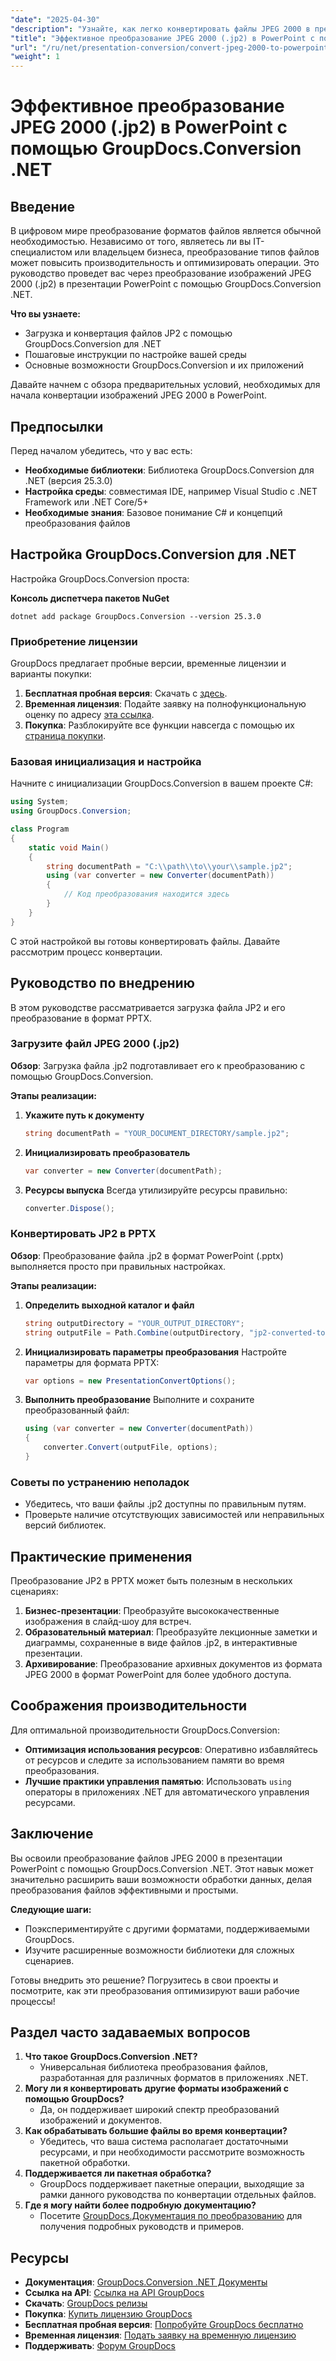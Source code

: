 ```yaml
---
"date": "2025-04-30"
"description": "Узнайте, как легко конвертировать файлы JPEG 2000 в презентации PowerPoint с помощью GroupDocs.Conversion .NET. Следуйте этому пошаговому руководству для легкой настройки и конвертации."
"title": "Эффективное преобразование JPEG 2000 (.jp2) в PowerPoint с помощью GroupDocs.Conversion .NET"
"url": "/ru/net/presentation-conversion/convert-jpeg-2000-to-powerpoint-groupdocs-net/"
"weight": 1
---
```


# Эффективное преобразование JPEG 2000 (.jp2) в PowerPoint с помощью GroupDocs.Conversion .NET

## Введение
В цифровом мире преобразование форматов файлов является обычной необходимостью. Независимо от того, являетесь ли вы IT-специалистом или владельцем бизнеса, преобразование типов файлов может повысить производительность и оптимизировать операции. Это руководство проведет вас через преобразование изображений JPEG 2000 (.jp2) в презентации PowerPoint с помощью GroupDocs.Conversion .NET.

**Что вы узнаете:**
- Загрузка и конвертация файлов JP2 с помощью GroupDocs.Conversion для .NET
- Пошаговые инструкции по настройке вашей среды
- Основные возможности GroupDocs.Conversion и их приложений

Давайте начнем с обзора предварительных условий, необходимых для начала конвертации изображений JPEG 2000 в PowerPoint.

## Предпосылки
Перед началом убедитесь, что у вас есть:
- **Необходимые библиотеки**: Библиотека GroupDocs.Conversion для .NET (версия 25.3.0)
- **Настройка среды**: совместимая IDE, например Visual Studio с .NET Framework или .NET Core/5+
- **Необходимые знания**: Базовое понимание C# и концепций преобразования файлов

## Настройка GroupDocs.Conversion для .NET
Настройка GroupDocs.Conversion проста:

**Консоль диспетчера пакетов NuGet**
```shell
dotnet add package GroupDocs.Conversion --version 25.3.0
```

### Приобретение лицензии
GroupDocs предлагает пробные версии, временные лицензии и варианты покупки:
1. **Бесплатная пробная версия**: Скачать с [здесь](https://releases.groupdocs.com/conversion/net/).
2. **Временная лицензия**: Подайте заявку на полнофункциональную оценку по адресу [эта ссылка](https://purchase.groupdocs.com/temporary-license/).
3. **Покупка**: Разблокируйте все функции навсегда с помощью их [страница покупки](https://purchase.groupdocs.com/buy).

### Базовая инициализация и настройка
Начните с инициализации GroupDocs.Conversion в вашем проекте C#:
```csharp
using System;
using GroupDocs.Conversion;

class Program
{
    static void Main()
    {
        string documentPath = "C:\\path\\to\\your\\sample.jp2";
        using (var converter = new Converter(documentPath))
        {
            // Код преобразования находится здесь
        }
    }
}
```

С этой настройкой вы готовы конвертировать файлы. Давайте рассмотрим процесс конвертации.

## Руководство по внедрению
В этом руководстве рассматривается загрузка файла JP2 и его преобразование в формат PPTX.

### Загрузите файл JPEG 2000 (.jp2)
**Обзор**: Загрузка файла .jp2 подготавливает его к преобразованию с помощью GroupDocs.Conversion.

**Этапы реализации:**
1. **Укажите путь к документу**
   ```csharp
   string documentPath = "YOUR_DOCUMENT_DIRECTORY/sample.jp2";
   ```
2. **Инициализировать преобразователь**
   ```csharp
   var converter = new Converter(documentPath);
   ```
3. **Ресурсы выпуска**
   Всегда утилизируйте ресурсы правильно:
   ```csharp
   converter.Dispose();
   ```

### Конвертировать JP2 в PPTX
**Обзор**: Преобразование файла .jp2 в формат PowerPoint (.pptx) выполняется просто при правильных настройках.

**Этапы реализации:**
1. **Определить выходной каталог и файл**
   ```csharp
   string outputDirectory = "YOUR_OUTPUT_DIRECTORY";
   string outputFile = Path.Combine(outputDirectory, "jp2-converted-to.pptx");
   ```
2. **Инициализировать параметры преобразования**
   Настройте параметры для формата PPTX:
   ```csharp
   var options = new PresentationConvertOptions();
   ```
3. **Выполнить преобразование**
   Выполните и сохраните преобразованный файл:
   ```csharp
   using (var converter = new Converter(documentPath))
   {
       converter.Convert(outputFile, options);
   }
   ```

### Советы по устранению неполадок
- Убедитесь, что ваши файлы .jp2 доступны по правильным путям.
- Проверьте наличие отсутствующих зависимостей или неправильных версий библиотек.

## Практические применения
Преобразование JP2 в PPTX может быть полезным в нескольких сценариях:
1. **Бизнес-презентации**: Преобразуйте высококачественные изображения в слайд-шоу для встреч.
2. **Образовательный материал**: Преобразуйте лекционные заметки и диаграммы, сохраненные в виде файлов .jp2, в интерактивные презентации.
3. **Архивирование**: Преобразование архивных документов из формата JPEG 2000 в формат PowerPoint для более удобного доступа.

## Соображения производительности
Для оптимальной производительности GroupDocs.Conversion:
- **Оптимизация использования ресурсов**: Оперативно избавляйтесь от ресурсов и следите за использованием памяти во время преобразования.
- **Лучшие практики управления памятью**: Использовать `using` операторы в приложениях .NET для автоматического управления ресурсами.

## Заключение
Вы освоили преобразование файлов JPEG 2000 в презентации PowerPoint с помощью GroupDocs.Conversion .NET. Этот навык может значительно расширить ваши возможности обработки данных, делая преобразования файлов эффективными и простыми.

**Следующие шаги:**
- Поэкспериментируйте с другими форматами, поддерживаемыми GroupDocs.
- Изучите расширенные возможности библиотеки для сложных сценариев.

Готовы внедрить это решение? Погрузитесь в свои проекты и посмотрите, как эти преобразования оптимизируют ваши рабочие процессы!

## Раздел часто задаваемых вопросов
1. **Что такое GroupDocs.Conversion .NET?**
   - Универсальная библиотека преобразования файлов, разработанная для различных форматов в приложениях .NET.
2. **Могу ли я конвертировать другие форматы изображений с помощью GroupDocs?**
   - Да, он поддерживает широкий спектр преобразований изображений и документов.
3. **Как обрабатывать большие файлы во время конвертации?**
   - Убедитесь, что ваша система располагает достаточными ресурсами, и при необходимости рассмотрите возможность пакетной обработки.
4. **Поддерживается ли пакетная обработка?**
   - GroupDocs поддерживает пакетные операции, выходящие за рамки данного руководства по конвертации отдельных файлов.
5. **Где я могу найти более подробную документацию?**
   - Посетите [GroupDocs.Документация по преобразованию](https://docs.groupdocs.com/conversion/net/) для получения подробных руководств и примеров.

## Ресурсы
- **Документация**: [GroupDocs.Conversion .NET Документы](https://docs.groupdocs.com/conversion/net/)
- **Ссылка на API**: [Ссылка на API GroupDocs](https://reference.groupdocs.com/conversion/net/)
- **Скачать**: [GroupDocs релизы](https://releases.groupdocs.com/conversion/net/)
- **Покупка**: [Купить лицензию GroupDocs](https://purchase.groupdocs.com/buy)
- **Бесплатная пробная версия**: [Попробуйте GroupDocs бесплатно](https://releases.groupdocs.com/conversion/net/)
- **Временная лицензия**: [Подать заявку на временную лицензию](https://purchase.groupdocs.com/temporary-license/)
- **Поддерживать**: [Форум GroupDocs](https://forum.groupdocs.com/c/conversion/10)